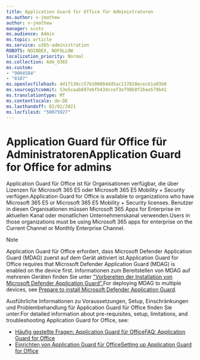 ```yaml
---
title: Application Guard für Office für Administratoren
ms.author: v-jmathew
author: v-jmathew
manager: scotv
ms.audience: Admin
ms.topic: article
ms.service: o365-administration
ROBOTS: NOINDEX, NOFOLLOW
localization_priority: Normal
ms.collection: Adm_O365
ms.custom:
- "9004584"
- "8187"
ms.openlocfilehash: 4d1f136cc57b100084dd5ac137828ececb1a03b0
ms.sourcegitcommit: 53e5caab697ebfb434ccef3ef98b8f2bee579b41
ms.translationtype: MT
ms.contentlocale: de-DE
ms.lasthandoff: 02/02/2021
ms.locfileid: "50075927"
---
```

# <a name="application-guard-for-office-for-admins"></a><span data-ttu-id="6435e-102">Application Guard für Office für Administratoren</span><span class="sxs-lookup"><span data-stu-id="6435e-102">Application Guard for Office for admins</span></span>

<span data-ttu-id="6435e-103">Application Guard für Office ist für Organisationen verfügbar, die über Lizenzen für Microsoft 365 E5 oder Microsoft 365 E5 Mobility + Security verfügen.</span><span class="sxs-lookup"><span data-stu-id="6435e-103">Application Guard for Office is available to organizations who have Microsoft 365 E5 or Microsoft 365 E5 Mobility + Security licenses.</span></span> <span data-ttu-id="6435e-104">Benutzer in diesen Organisationen müssen Microsoft 365 Apps for Enterprise im aktuellen Kanal oder monatlichen Unternehmenskanal verwenden.</span><span class="sxs-lookup"><span data-stu-id="6435e-104">Users in those organizations must be using Microsoft 365 apps for enterprise on the Current Channel or Monthly Enterprise Channel.</span></span>

> [!NOTE]
> <span data-ttu-id="6435e-105">Application Guard für Office erfordert, dass Microsoft Defender Application Guard (MDAG) zuerst auf dem Gerät aktiviert ist.</span><span class="sxs-lookup"><span data-stu-id="6435e-105">Application Guard for Office requires that Microsoft Defender Application Guard (MDAG) is enabled on the device first.</span></span> <span data-ttu-id="6435e-106">Informationen zum Bereitstellen von MDAG auf mehreren Geräten finden Sie unter ["Vorbereiten der Installation von Microsoft Defender Application Guard".](https://docs.microsoft.com/windows/security/threat-protection/microsoft-defender-application-guard/install-md-app-guard)</span><span class="sxs-lookup"><span data-stu-id="6435e-106">For deploying MDAG to multiple devices, see [Prepare to install Microsoft Defender Application Guard](https://docs.microsoft.com/windows/security/threat-protection/microsoft-defender-application-guard/install-md-app-guard).</span></span>

<span data-ttu-id="6435e-107">Ausführliche Informationen zu Voraussetzungen, Setup, Einschränkungen und Problembehandlung für Application Guard für Office finden Sie unter:</span><span class="sxs-lookup"><span data-stu-id="6435e-107">For detailed information about pre-requisites, setup, limitations, and troubleshooting Application Guard for Office, see:</span></span>

- [<span data-ttu-id="6435e-108">Häufig gestellte Fragen: Application Guard für Office</span><span class="sxs-lookup"><span data-stu-id="6435e-108">FAQ: Application Guard for Office</span></span>](https://support.microsoft.com/office/application-guard-for-office-9e0fb9c2-ffad-43bf-8ba3-78f785fdba46)
- [<span data-ttu-id="6435e-109">Einrichten von Application Guard für Office</span><span class="sxs-lookup"><span data-stu-id="6435e-109">Setting up Application Guard for Office</span></span>](https://docs.microsoft.com/microsoft-365/security/office-365-security/install-app-guard)
